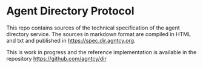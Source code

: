 # Agent Directory Protocol

This repo contains sources of the technical specification of the agent
directory service.
The sources in markdown format are compiled in HTML and txt and published
in https://spec.dir.agntcy.org.

This is work in progress and the reference implementation is available
in the repository https://github.com/agntcy/dir
